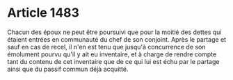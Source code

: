 # Article 1483

Chacun des époux ne peut être poursuivi que pour la moitié des dettes qui étaient entrées en communauté du chef de son conjoint.   Après le partage et sauf en cas de recel, il n'en est tenu que jusqu'à concurrence de son émolument pourvu qu'il y ait eu inventaire, et à charge de rendre compte tant du contenu de cet inventaire que de ce qui lui est échu  par le partage ainsi que du passif commun déjà acquitté.